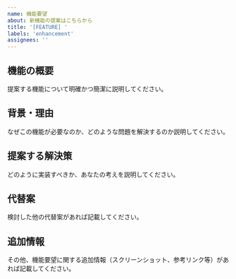 ```yaml
---
name: 機能要望
about: 新機能の提案はこちらから
title: '[FEATURE] '
labels: 'enhancement'
assignees: ''
---
```


## 機能の概要
提案する機能について明確かつ簡潔に説明してください。

## 背景・理由
なぜこの機能が必要なのか、どのような問題を解決するのか説明してください。

## 提案する解決策
どのように実装すべきか、あなたの考えを説明してください。

## 代替案
検討した他の代替案があれば記載してください。

## 追加情報
その他、機能要望に関する追加情報（スクリーンショット、参考リンク等）があれば記載してください。